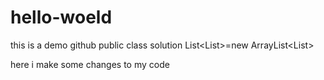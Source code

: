 # hello-woeld
this is a demo github
public class solution List<List<Integer>>=new ArrayList<List<Integer>>

here i make some changes to my code
